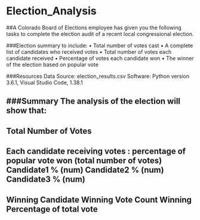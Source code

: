 # Election_Analysis

##A Colorado Board of Elections employee has given you the following tasks to complete the election audit of a recent local congressional election.

###Election summary to include:
•	Total number of votes cast
•	A complete list of candidates who received votes
•	Total number of votes each candidate received
•	Percentage of votes each candidate won
•	The winner of the election based on popular vote

###Resources
Data Source: election_results.csv
Software: Python version 3.6.1, Visual Studio Code, 1.38.1

###Summary
The analysis of the election will show that:
-------------------------
Total Number of Votes
-------------------------
Each candidate receiving votes : percentage of popular vote won (total number of votes)
  Candidate1  % (num)
  Candidate2  % (num)
  Candidate3  % (num)
-------------------------
Winning Candidate
Winning Vote Count
Winning Percentage of total vote
-------------------------
